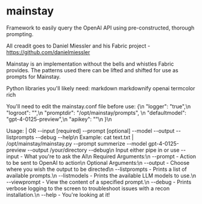 # mainstay

Framework to easily query the OpenAI API using pre-constructed, thorough prompting.

All creadit goes to Daniel Miessler and his Fabric project - https://github.com/danielmiessler

Mainstay is an implementation without the bells and whistles Fabric provides.  The patterns used there can be lifted and shifted for use as prompts for Mainstay.

Python libraries you'll likely need:
markdown
markdownify
openai
termcolor
rich

You'll need to edit the mainstay.conf file before use:
{\n
    "logger": "true",\n
    "logroot": "<Your preferred output location>",\n
    "promptdir": "/opt/mainstay/prompts", \n
    "defaultmodel": "gpt-4-0125-preview",\n
    "apikey": "<Your OpenAI API Key>"\n
}\n

Usage: <Pipe Input for OpenAI> | OR --input [required] --prompt [optional] --model --output --listprompts --debug --help\n
Example: cat text.txt | /opt/mainstay/mainstay.py --prompt summerize  --model gpt-4-0125-preview --output /your/directory --debug\n
Input either pipe in or use --input - What you're to ask the AI\n
Required Arguments:\n
--prompt - Action to be sent to OpenAI to action\n
Optional Arguments:\n
--output - Choose where you wish the output to be directed\n
--listprompts - Prints a list of available prompts.\n
--listmodels - Prints the available LLM models to use.\n
--viewprompt - View the content of a specified prompt.\n
--debug - Prints verbose logging to the screen to troubleshoot issues with a recon installation.\n
--help - You're looking at it!
